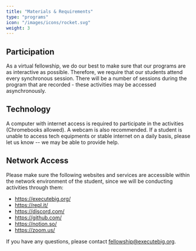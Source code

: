 ```yaml
---
title: "Materials & Requirements"
type: "programs"
icon: "/images/icons/rocket.svg"
weight: 3
---
```


## Participation

As a virtual fellowship, we do our best to make sure that our programs are as interactive as possible. Therefore, we require that our
students attend every synchronous session. There will be a number of sessions during the program that are recorded - these activities
may be accessed asynchronously. 

## Technology

A computer with internet access is required to participate in the activities (Chromebooks allowed). A webcam is also recommended.
If a student is unable to access tech equipments or stable internet on a daily basis, please let us know -- we may be able to provide help. 

## Network Access

Please make sure the following websites and services are accessible within the network environment of the student, since
we will be conducting activities through them:

- https://executebig.org/
- https://repl.it/
- https://discord.com/
- https://github.com/
- https://notion.so/
- https://zoom.us/

If you have any questions, please contact [fellowship@executebig.org](mailto:fellowship@executebig.org).